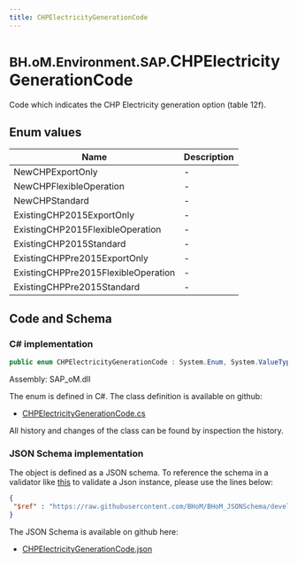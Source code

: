 ```yaml
---
title: CHPElectricityGenerationCode
---
```


# <small>BH.oM.Environment.SAP.</small>**CHPElectricityGenerationCode**

Code which indicates the CHP Electricity generation option (table 12f).

## Enum values

| Name            | Description                                                    |
|-----------------|----------------------------------------------------------------|
| NewCHPExportOnly |  -  |
| NewCHPFlexibleOperation |  -  |
| NewCHPStandard |  -  |
| ExistingCHP2015ExportOnly |  -  |
| ExistingCHP2015FlexibleOperation |  -  |
| ExistingCHP2015Standard |  -  |
| ExistingCHPPre2015ExportOnly |  -  |
| ExistingCHPPre2015FlexibleOperation |  -  |
| ExistingCHPPre2015Standard |  -  |


## Code and Schema

### C# implementation

``` C# title="C#"
public enum CHPElectricityGenerationCode : System.Enum, System.ValueType, System.IComparable, System.ISpanFormattable, System.IFormattable, System.IConvertible
```

Assembly: SAP_oM.dll

The enum is defined in C#. The class definition is available on github:

- [CHPElectricityGenerationCode.cs](https://github.com/BHoM/SAP_Toolkit/blob/develop/SAP_oM/Enums\CHPElectricityGenerationCode.cs)

All history and changes of the class can be found by inspection the history.
### JSON Schema implementation

The object is defined as a JSON schema. To reference the schema in a validator like [this](https://www.jsonschemavalidator.net/) to validate a Json instance, please use the lines below:

``` json title="JSON Schema"
{
 "$ref" : "https://raw.githubusercontent.com/BHoM/BHoM_JSONSchema/develop/SAP_oM/SAP/CHPElectricityGenerationCode.json"
}
```

The JSON Schema is available on github here:

- [CHPElectricityGenerationCode.json](https://github.com/BHoM/BHoM_JSONSchema/blob/develop/SAP_oM/SAP/CHPElectricityGenerationCode.json)
